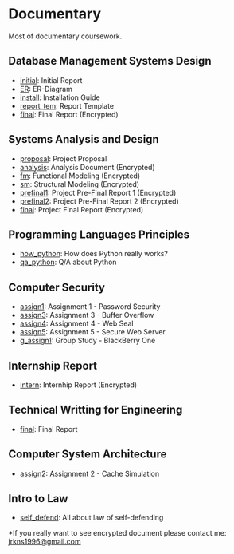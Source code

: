 # Documentary
Most of documentary coursework.

## Database Management Systems Design
- [initial](https://github.com/jrkns/Documentary/blob/master/db/initial.pdf): Initial Report
- [ER](https://github.com/jrkns/Documentary/blob/master/db/ER.pdf): ER-Diagram
- [install](https://github.com/jrkns/Documentary/blob/master/db/install.pdf): Installation Guide
- [report_tem](https://github.com/jrkns/Documentary/blob/master/db/report_tem.pdf): Report Template
- [final](https://github.com/jrkns/Documentary/blob/master/db/final.gpg): Final Report (Encrypted)

## Systems Analysis and Design
- [proposal](https://github.com/jrkns/Documentary/blob/master/SA/proposal.pdf): Project Proposal
- [analysis](https://github.com/jrkns/Documentary/blob/master/SA/analysis.gpg): Analysis Document (Encrypted)
- [fm](https://github.com/jrkns/Documentary/blob/master/SA/fm.gpg): Functional Modeling (Encrypted)
- [sm](https://github.com/jrkns/Documentary/blob/master/SA/sm.gpg): Structural Modeling (Encrypted)
- [prefinal1](https://github.com/jrkns/Documentary/blob/master/SA/prefinal1.gpg): Project Pre-Final Report 1 (Encrypted)
- [prefinal2](https://github.com/jrkns/Documentary/blob/master/SA/prefinal2.gpg): Project Pre-Final Report 2 (Encrypted)
- [final](https://github.com/jrkns/Documentary/blob/master/SA/final.gpg): Project Final Report (Encrypted)

## Programming Languages Principles
- [how_python](https://github.com/jrkns/Documentary/blob/master/proglang/how_python.pdf): How does Python really works?
- [qa_python](https://github.com/jrkns/Documentary/blob/master/proglang/qa_python.pdf): Q/A about Python

## Computer Security
- [assign1](https://github.com/jrkns/Documentary/blob/master/secure/assign1.pdf): Assignment 1 - Password Security
- [assign3](https://github.com/jrkns/Documentary/blob/master/secure/assign3.pdf): Assignment 3 - Buffer Overflow
- [assign4](https://github.com/jrkns/Documentary/blob/master/secure/assign4.pdf): Assignment 4 - Web Seal
- [assign5](https://github.com/jrkns/Documentary/blob/master/secure/assign5.pdf): Assignment 5 - Secure Web Server
- [g_assign1](https://github.com/jrkns/Documentary/blob/master/secure/g_assign1.pdf): Group Study - BlackBerry One

## Internship Report
- [intern](https://github.com/jrkns/Documentary/blob/master/intern/intern.gpg): Internhip Report (Encrypted)

## Technical Writting for Engineering
- [final](https://github.com/jrkns/Documentary/blob/master/techwrite/final.pdf): Final Report

## Computer System Architecture
- [assign2](https://github.com/jrkns/Documentary/blob/master/arch/assign2.pdf): Assignment 2 - Cache Simulation

## Intro to Law
- [self_defend](https://github.com/jrkns/Documentary/blob/master/law/self_defend.pdf): All about law of self-defending

*If you really want to see encrypted document please contact me: jrkns1996@gmail.com
